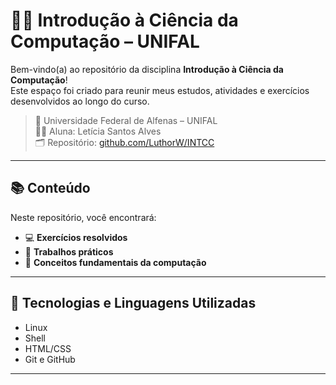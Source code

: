 # 👩‍💻 Introdução à Ciência da Computação – UNIFAL

Bem-vindo(a) ao repositório da disciplina **Introdução à Ciência da Computação**!  
Este espaço foi criado para reunir meus estudos, atividades e exercícios desenvolvidos ao longo do curso.

> 📍 Universidade Federal de Alfenas – UNIFAL  
> 👩‍🎓 Aluna: Letícia Santos Alves  
> 🗂️ Repositório: [github.com/LuthorW/INTCC](https://github.com/LuthorW/INTCC)

---

## 📚 Conteúdo

Neste repositório, você encontrará:

- 💻 **Exercícios resolvidos**
- 📂 **Trabalhos práticos**
- 🧠 **Conceitos fundamentais da computação**

---

## 🧰 Tecnologias e Linguagens Utilizadas

- Linux
- Shell
- HTML/CSS
- Git e GitHub

---

